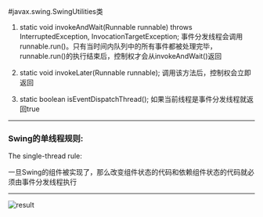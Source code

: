 #javax.swing.SwingUtilities类
1. static void invokeAndWait(Runnable runnable) throws InterruptedException, InvocationTargetException;
事件分发线程会调用runnable.run()。只有当时间内队列中的所有事件都被处理完毕，runnable.run()的执行结束后，控制权才会从invokeAndWait()返回

2. static void invokeLater(Runnable runnable);
调用该方法后，控制权会立即返回

3. static boolean isEventDispatchThread();
如果当前线程是事件分发线程就返回true
---
### Swing的单线程规则:
The single-thread rule:

一旦Swing的组件被实现了，那么改变组件状态的代码和依赖组件状态的代码就必须由事件分发线程执行

---
![result](https://github.com/qiaw99/Self-Lerning/blob/master/Java/MultipleThreads_and_Sockets/MyFrame/MyFrame.png)
